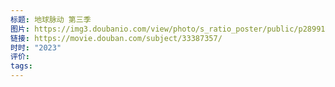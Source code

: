 ```yaml
---
标题: 地球脉动 第三季
图片: https://img3.doubanio.com/view/photo/s_ratio_poster/public/p2899114182.webp
链接: https://movie.douban.com/subject/33387357/
时时: "2023"
评价: 
tags:
---
```


